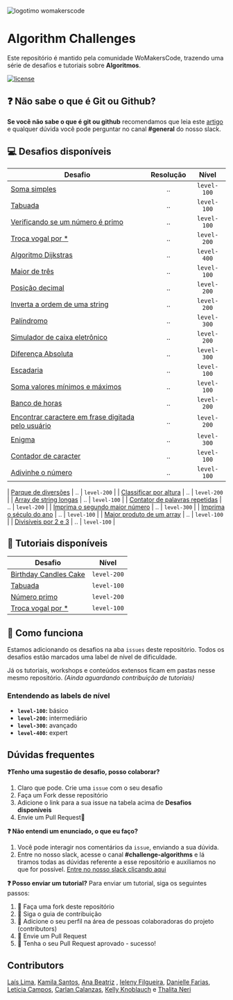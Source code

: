 ![logotimo womakerscode](https://user-images.githubusercontent.com/42419543/80852181-e8aea300-8bfc-11ea-8056-f449f532f76c.png)

# Algorithm Challenges

Este repositório é mantido pela comunidade WoMakersCode, trazendo uma série de desafios e tutoriais sobre **Algoritmos**.

[![license](https://img.shields.io/github/license/womakerscode/challenges-front-end.svg)](/license)

## :question: Não sabe o que é Git ou Github?

**Se você não sabe o que é git ou github** recomendamos que leia este [artigo](https://tableless.com.br/tudo-que-voce-queria-saber-sobre-git-e-github-mas-tinha-vergonha-de-perguntar/) e qualquer dúvida você pode perguntar no canal **#general** do nosso slack.

## :computer: Desafios disponíveis

| Desafio                                                                                            | Resolução |    Nível    |
| -------------------------------------------------------------------------------------------------- | :-------: | :---------: |
| [Soma simples](https://github.com/WoMakersCode/challenges-algorithms/issues/1)                     |    ..     | `level-100` |
| [Tabuada](https://github.com/WoMakersCode/challenges-algorithms/issues/2)                          |    ..     | `level-100` |
| [Verificando se um número é primo](https://github.com/WoMakersCode/challenges-algorithms/issues/3) |    ..     | `level-100` |
| [Troca vogal por \*](https://github.com/WoMakersCode/challenges-algorithms/issues/5)               |    ..     | `level-200` |
| [Algoritmo Dijkstras](https://github.com/WoMakersCode/challenges-algorithms/issues/7)              |    ..     | `level-400` |
| [Maior de três](https://github.com/WoMakersCode/challenges-algorithms/issues/10)                   |    ..     | `level-100` |
| [Posição decimal](https://github.com/WoMakersCode/challenges-algorithms/issues/8)                  |    ..     | `level-200` |
| [Inverta a ordem de uma string](https://github.com/WoMakersCode/challenges-algorithms/issues/27)   |    ..     | `level-200` |
| [Palíndromo](https://github.com/WoMakersCode/challenges-algorithms/issues/13)                      |    ..     | `level-300` |
| [Simulador de caixa eletrônico](https://github.com/WoMakersCode/challenges-algorithms/issues/15)   |    ..     | `level-200` |
| [Diferença Absoluta](https://github.com/WoMakersCode/challenges-algorithms/issues/17)              |    ..     | `level-300` |
| [Escadaria](https://github.com/WoMakersCode/challenges-algorithms/issues/18)                       |    ..     | `level-100` |
| [Soma valores mínimos e máximos](https://github.com/WoMakersCode/challenges-algorithms/issues/20)  |    ..     | `level-100` |
| [Banco de horas](https://github.com/WoMakersCode/challenges-algorithms/issues/23)                  |    ..     | `level-200` |
| [Encontrar caractere em frase digitada pelo usuário](https://github.com/WoMakersCode/challenges-algorithms/issues/30)|    ..     | `level-200` |
| [Enigma](https://github.com/WoMakersCode/challenges-algorithms/issues/36)                          |    ..     | `level-300` |
| [Contador de caracter](https://github.com/WoMakersCode/challenges-algorithms/issues/34)            |    ..     | `level-100` |
| [Adivinhe o número](https://github.com/WoMakersCode/challenges-algorithms/issues/31)               |    ..     | `level-100` |

| [Parque de diversões](https://github.com/WoMakersCode/challenges-algorithms/issues/55)             |    ..     | `level-200` |
| [Classificar por altura](https://github.com/WoMakersCode/challenges-algorithms/issues/53)               |    ..     | `level-200` |
| [Array de string longas](https://github.com/WoMakersCode/challenges-algorithms/issues/51)               |    ..     | `level-100` |
| [Contator de palavras repetidas](https://github.com/WoMakersCode/challenges-algorithms/issues/43)  |    ..     | `level-200` |
| [Imprima o segundo maior número](https://github.com/WoMakersCode/challenges-algorithms/issues/40)  |    ..     | `level-300` |
| [Imprima o século do ano](https://github.com/WoMakersCode/challenges-algorithms/issues/48)  |    ..     | `level-100` |
| [Maior produto de um array](https://github.com/WoMakersCode/challenges-algorithms/issues/50)  |    ..     | `level-100` |
| [Divisíveis por 2 e 3](https://github.com/WoMakersCode/challenges-algorithms/issues/45)            |    ..     | `level-100` |



## :closed_book: Tutoriais disponíveis

| Desafio                                                                                                                             |    Nível    |
| ----------------------------------------------------------------------------------------------------------------------------------- | :---------: |
| [Birthday Candles Cake](https://github.com/WoMakersCode/challenges-algorithms/tree/master/tutorial-challenge-birthday-candles-cake) | `level-200` |
| [Tabuada](https://github.com/ieleny/challenges-algorithms/tree/tutorial-challenge-tabuada)                                          | `level-100` |
| [Número primo](https://github.com/WoMakersCode/challenges-algorithms/tree/master/tutorial-challenge-verificando-se-numero-e-primo)  | `level-200` |
| [Troca vogal por \*](https://github.com/ieleny/challenges-algorithms/tree/tutorial-challenge-trocar-vogal-para-asteriscos)          | `level-100` |

## :thinking: Como funciona

Estamos adicionando os desafios na aba `issues` deste repositório. Todos os desafios estão marcados uma label de nível de dificuldade.

Já os tutoriais, workshops e conteúdos extensos ficam em pastas nesse mesmo repositório.
_(Ainda aguardando contribuição de tutoriais)_

### Entendendo as labels de nível

- **`level-100`:** básico
- **`level-200`:** intermediário
- **`level-300`:** avançado
- **`level-400`:** expert

## Dúvidas frequentes

**:question:Tenho uma sugestão de desafio, posso colaborar?**

1. Claro que pode. Crie uma `issue` com o seu desafio
2. Faça um Fork desse repositório
3. Adicione o link para a sua issue na tabela acima de **Desafios disponíveis**
4. Envie um Pull Request:tada:

**:question: Não entendi um enunciado, o que eu faço?**

1. Você pode interagir nos comentários da `issue`, enviando a sua dúvida.
2. Entre no nosso slack, acesse o canal **#challenge-algorithms** e lá tiramos todas as dúvidas referente a esse repositório e auxiliamos no que for possível. [Entre no nosso slack clicando aqui](https://app.slack.com/client/TCPDKMM4Z/CCQ5XKXPX)

**:question: Posso enviar um tutorial?**
Para enviar um tutorial, siga os seguintes passos:

1. :fork_and_knife: Faça uma fork deste repositório
2. :hammer: Siga o guia de contribuição
3. :busts_in_silhouette: Adicione o seu perfil na área de pessoas colaboradoras do projeto (contributors)
4. :wrench: Envie um Pull Request
5. :tada: Tenha o seu Pull Request aprovado - sucesso!

## Contributors

[Laís Lima](https://twitter.com/laislima_dev), [Kamila Santos](https://twitter.com/kamilah_santos), [Ana Beatriz](https://twitter.com/anabneri) , [Ieleny Filgueira](https://www.linkedin.com/in/ieleny-filgueira-3b370a128/), [Danielle Farias](https://github.com/danielle8farias), [Letícia Campos](https://github.com/leticiacamposs2), [Carlan Calanzas](https://github.com/carlan), [Kelly Knoblauch](https://github.com/kellykn96) e [Thalita Neri](https://github.com/tcneri)
